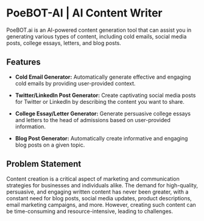# PoeBOT-AI | AI Content Writer

PoeBOT.ai is an AI-powered content generation tool that can assist you in generating various types of content, including cold emails, social media posts, college essays, letters, and blog posts. 
## Features

- **Cold Email Generator:** Automatically generate effective and engaging cold emails by providing user-provided context.

- **Twitter/LinkedIn Post Generator:** Create captivating social media posts for Twitter or LinkedIn by describing the content you want to share.

- **College Essay/Letter Generator:** Generate persuasive college essays and letters to the head of admissions based on user-provided information.

- **Blog Post Generator:** Automatically create informative and engaging blog posts on a given topic.

## Problem Statement

Content creation is a critical aspect of marketing and communication strategies for businesses and individuals alike. The demand for high-quality, persuasive, and engaging written content has never been greater, with a constant need for blog posts, social media updates, product descriptions, email marketing campaigns, and more. However, creating such content can be time-consuming and resource-intensive, leading to challenges.
